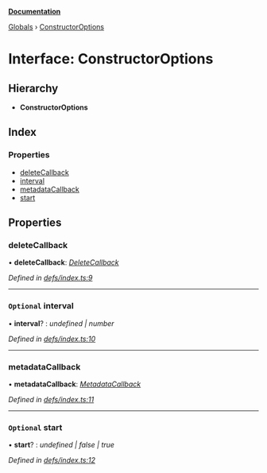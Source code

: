**[Documentation](../README.md)**

[Globals](../README.md) › [ConstructorOptions](constructoroptions.md)

# Interface: ConstructorOptions

## Hierarchy

* **ConstructorOptions**

## Index

### Properties

* [deleteCallback](constructoroptions.md#deletecallback)
* [interval](constructoroptions.md#optional-interval)
* [metadataCallback](constructoroptions.md#metadatacallback)
* [start](constructoroptions.md#optional-start)

## Properties

###  deleteCallback

• **deleteCallback**: *[DeleteCallback](../README.md#deletecallback)*

*Defined in [defs/index.ts:9](https://github.com/badbatch/cachemap/blob/4fa6105/packages/reaper/src/defs/index.ts#L9)*

___

### `Optional` interval

• **interval**? : *undefined | number*

*Defined in [defs/index.ts:10](https://github.com/badbatch/cachemap/blob/4fa6105/packages/reaper/src/defs/index.ts#L10)*

___

###  metadataCallback

• **metadataCallback**: *[MetadataCallback](../README.md#metadatacallback)*

*Defined in [defs/index.ts:11](https://github.com/badbatch/cachemap/blob/4fa6105/packages/reaper/src/defs/index.ts#L11)*

___

### `Optional` start

• **start**? : *undefined | false | true*

*Defined in [defs/index.ts:12](https://github.com/badbatch/cachemap/blob/4fa6105/packages/reaper/src/defs/index.ts#L12)*